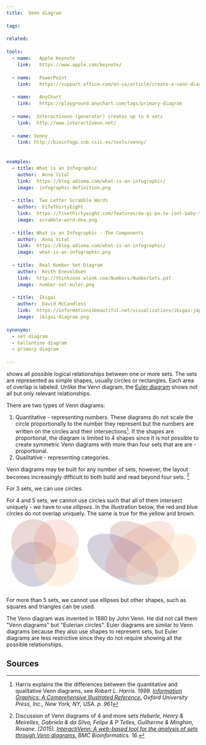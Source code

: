 ```yaml
---
title:  Venn diagram
  
tags:

related:

tools:   
  - name:   Apple Keynote
    link:   https://www.apple.com/keynote/

  - name:   PowerPoint
    link:   https://support.office.com/en-us/article/create-a-venn-diagram-d746a2ce-ed61-47a7-93fe-7c101940839d
  
  - name:   AnyChart
    link:   https://playground.anychart.com/tags/primary-diagram
  
  - name:  Interactivenn (generator) creates up to 6 sets
    link:  http://www.interactivenn.net/
  
  - name: Venny
    link: http://bioinfogp.cnb.csic.es/tools/venny/
  

examples:
  - title: What is an Infographic
    author:  Anna Vital
    link:  https://blog.adioma.com/what-is-an-infographic/
    image:  infographic-definition.png

  - title:  Two Letter Scrabble Words
    author:  FifeThirtyEight
    link:  https://fivethirtyeight.com/features/da-gi-po-te-isnt-baby-talk-its-a-key-to-scrabble-success/
    image:  scrabble-word-dna.png
 
  - title: What is an Infographic - The Components
    author:  Anna Vital
    link:  https://blog.adioma.com/what-is-an-infographic/
    image:  what-is-an-infographic.png

  - title:  Real Number Set Diagram 
    author:  Keith Enevoldsen
    link:  http://thinkzone.wlonk.com/Numbers/NumberSets.pdf
    image:  number-set-euler.png

  - title:  Ikigai
    author:  David McCandless
    link:  https://informationisbeautiful.net/visualizations/ikigai-japanese-concept-to-enhance-work-life-sense-of-worth
    image:  ikigai-diagram.png

synonyms: 
  - set diagram
  - ballantine diagram
  - primary diagram
  
---
```


shows all possible logical relationships between one or more sets. The sets are represented as simple shapes, usually circles or rectangles. Each area of overlap is labeled.  Unlike the Venn diagram, the [Euler diagram](/euler-diagram) shows not all but only relevant relationships.

<!--more-->
There are two types of Venn diagrams: 
1. Quantitative - representing numbers. These diagrams do not scale the circle proportionally to the number they represent but the numbers are written on the circles and their intersections[^harris]. If the shapes are proportional, the diagram is limited to 4 shapes since it is not possible to create symmetric Venn diagrams with more than four sets that are are -proportional. 
2. Qualitative - representing categories.

Venn diagrams may be built for any number of sets, however, the layout becomes increasingly difficult to both build and read beyond four sets. [^heberle]

For 3 sets, we can use circles. 

For 4 and 5 sets, we cannot use circles such that all of them intersect uniquely - we have to use *ellipses*. In the illustration below, the red and blue circles do not overlap uniquely. The same is true for the yellow and brown.
![Four sets in a Venn diagram](venn-diagram-of-four-sets.svg)

For more than 5 sets, we cannot use ellipses but other shapes, such as squares and triangles can be used.

The Venn diagram was invented in 1880 by John Venn. He did not call them "Venn diagrams" but "Eulerian circles". Euler diagrams are similar to Venn diagrams because they also use shapes to represent sets, but Euler diagrams are less restrictive since they do not require showing all the possible relationships.

## Sources
[^harris]: Harris explains the the differences between the quantitative and qualitative Venn diagrams, see *Robert L. Harris. 1999. [Information Graphics: A Comprehensive Illustrated Reference.]((https://books.google.com/books?id=LT1RXREvkGIC&printsec=frontcover)) Oxford University Press, Inc., New York, NY, USA. p. 961*
[^heberle]: Discussion of Venn diagrams of 4 and more sets *Heberle, Henry & Meirelles, Gabriela & da Silva, Felipe & P Telles, Guilherme & Minghim, Rosane. (2015). [InteractiVenn: A web-based tool for the analysis of sets through Venn diagrams.](https://bmcbioinformatics.biomedcentral.com/articles/10.1186/s12859-015-0611-3) BMC Bioinformatics. 16.*

